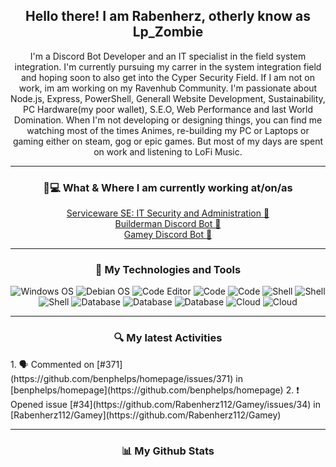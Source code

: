 <h2 align="center">Hello there! I am Rabenherz, otherly know as Lp_Zombie</h2>
<p align="center">I'm a Discord Bot Developer and an IT specialist in the field system integration.
I'm currently pursuing my carrer in the system integration field and hoping soon to also get into the Cyper Security Field. If I am not on work, im am working on my Ravenhub Community.
I'm passionate about Node.js, Express, PowerShell, Generall Website Development, Sustainability, PC Hardware(my poor wallet), S.E.O, Web Performance and last World Domination.
When I'm not developing or designing things, you can find me watching most of the times Animes, re-building my PC or Laptops or gaming either on steam, gog or epic games. But most of my days are spent on work and listening to LoFi Music.</p>

<hr>

<h3 align="center">💼💻 What & Where I am currently working at/on/as</h3>
<p align="center">
<a href="https://serviceware-se.com/">Serviceware SE: IT Security and Administration 💼</a><br>
<a href="https://builderman.theravenhub.com"> Builderman Discord Bot 🤖</a><br>
<a href="https://github.com/Rabenherz112/Gamey"> Gamey Discord Bot 🤖</a><br>
</p>

---

<h3 align="center">🔧 My Technologies and Tools</h3>
<div class="images-container" align="center">
<img alt="Windows OS" src="https://img.shields.io/badge/OS-Windows-informational?style=flat&logo=windows&logoColor=white&color=545E75">
<img alt="Debian OS" src="https://img.shields.io/badge/OS-Debian-informational?style=flat&logo=debian&logoColor=white&color=545E75">

<img alt="Code Editor" src="https://img.shields.io/badge/Editor-Visual_Studio_Code-informational?style=flat&logo=visualstudio&logoColor=white&color=63ADF2">
<img alt="Code" src="https://img.shields.io/badge/Code-JavaScript-informational?style=flat&logo=javascript&logoColor=white&color=63ADF2">
<img alt="Code" src="https://img.shields.io/badge/Code-PowerShell-informational?style=flat&logo=powershell&logoColor=white&color=63ADF2">

<img alt="Shell" src="https://img.shields.io/badge/Shell-Bash-informational?style=flat&logo=gnubash&logoColor=white&color=A7CCED">
<img alt="Shell" src="https://img.shields.io/badge/Shell-Command_prompt-informational?style=flat&logo=windowsterminal&logoColor=white&color=A7CCED">
<img alt="Shell" src="https://img.shields.io/badge/Shell-PowerShell-informational?style=flat&logo=powershell&logoColor=white&color=A7CCED">

<img alt="Database" src="https://img.shields.io/badge/Database-MySQL-informational?style=flat&logo=mysql&logoColor=white&color=232F3E">
<img alt="Database" src="https://img.shields.io/badge/Database-SQLite-informational?style=flat&logo=sqlite&logoColor=white&color=232F3E">
<img alt="Database" src="https://img.shields.io/badge/Database-MongoDB-informational?style=flat&logo=mongodb&logoColor=white&color=232F3E">

<img alt="Cloud" src="https://img.shields.io/badge/Cloud-Azure-informational?style=flat&logo=microsoftazure&logoColor=white&color=82A0BC">
<img alt="Cloud" src="https://img.shields.io/badge/Cloud-DigitalOcean-informational?style=flat&logo=digitalocean&logoColor=white&color=82A0BC">
</div>

---

<h3 align="center">🔍 My latest Activities</h3>
<!--START_SECTION:activity-->
1. 🗣 Commented on [#371](https://github.com/benphelps/homepage/issues/371) in [benphelps/homepage](https://github.com/benphelps/homepage)
2. ❗️ Opened issue [#34](https://github.com/Rabenherz112/Gamey/issues/34) in [Rabenherz112/Gamey](https://github.com/Rabenherz112/Gamey)
<!--END_SECTION:activity-->

---

<h3 align="center">📊 My Github Stats</h3>
<div class="images-container" align="center">
<img alt="" src="https://vercel.theravenhub.com/api?username=Rabenherz112&show_icons=true&theme=github_dark&hide=prs,contribs&count_private=true&include_all_commits=true&show_icons=true&hide_border=true&cache_seconds=14400&custom_title=General Statistics">

<img alt="" src="https://vercel.theravenhub.com/api/top-langs/?username=Rabenherz112&theme=github_dark&hide_border=true&count_private=true&layout=compact&cache_seconds=14400&langs_count=3">
<img alt="" src="https://vercel.theravenhub.com/api/wakatime?username=Rabenherz112&theme=github_dark&hide_border=true&cache_seconds=14400&layout=compact">
</div>
